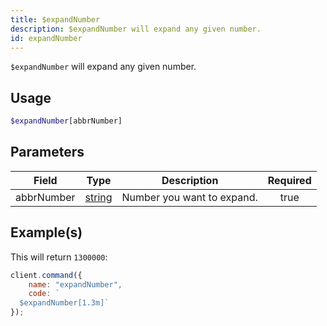 ```yaml
---
title: $expandNumber
description: $expandNumber will expand any given number.
id: expandNumber
---
```


`$expandNumber` will expand any given number.

## Usage

```php
$expandNumber[abbrNumber]
```

## Parameters

| Field      | Type                                                                                              | Description                | Required |
| ---------- | ------------------------------------------------------------------------------------------------- | -------------------------- | :------: |
| abbrNumber | [string](https://developer.mozilla.org/en-US/docs/Web/JavaScript/Reference/Global_Objects/String) | Number you want to expand. |   true   |

## Example(s)

This will return `1300000`:

```javascript
client.command({
    name: "expandNumber",
    code: `
  $expandNumber[1.3m]`
});
```
